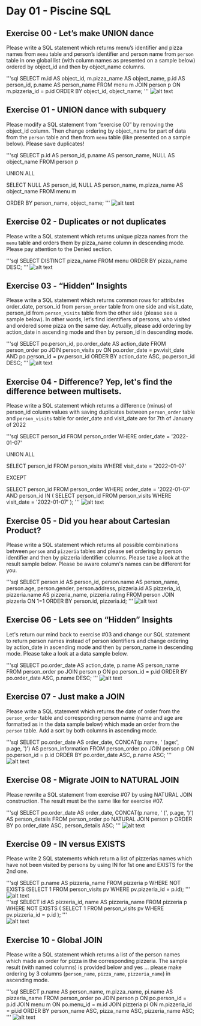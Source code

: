 # Day 01 - Piscine SQL

## Exercise 00 - Let’s make UNION dance

Please write a SQL statement which returns menu’s identifier and pizza names from `menu` table and person’s identifier and person name from `person` table in one global list (with column names as presented on a sample below) ordered by object_id and then by object_name columns.

'''sql
SELECT 
    m.id AS object_id, 
    m.pizza_name AS object_name, 
    p.id AS person_id, 
    p.name AS person_name
FROM 
    menu m
JOIN 
    person p ON m.pizzeria_id = p.id
ORDER BY 
    object_id, 
    object_name;
'''
![alt text](image.png)    


## Exercise 01 - UNION dance with subquery

Please modify a SQL statement from “exercise 00” by removing the object_id column. Then change ordering by object_name for part of data from the `person` table and then from `menu` table (like presented on a sample below). Please save duplicates!

'''sql
SELECT 
    p.id AS person_id, 
    p.name AS person_name,
    NULL AS object_name
FROM 
    person p

UNION ALL

SELECT 
    NULL AS person_id, 
    NULL AS person_name,
    m.pizza_name AS object_name
FROM 
    menu m

ORDER BY 
    person_name, object_name;
'''
![alt text](image-1.png)    


## Exercise 02 - Duplicates or not duplicates

Please write a SQL statement which returns unique pizza names from the `menu` table and orders them by pizza_name column in descending mode. Please pay attention to the Denied section.

'''sql
SELECT DISTINCT pizza_name
FROM menu
ORDER BY pizza_name DESC;
'''
![alt text](image.png)


## Exercise 03 - “Hidden” Insights

Please write a SQL statement which returns common rows for attributes order_date, person_id from `person_order` table from one side and visit_date, person_id from `person_visits` table from the other side (please see a sample below). In other words, let’s find identifiers of persons, who visited and ordered some pizza on the same day. Actually, please add ordering by action_date in ascending mode and then by person_id in descending mode.

'''sql
SELECT 
    po.person_id,
    po.order_date AS action_date
FROM 
    person_order po
JOIN 
    person_visits pv ON po.order_date = pv.visit_date AND po.person_id = pv.person_id
ORDER BY 
    action_date ASC,
    po.person_id DESC;
'''
![alt text](image-1.png)    


## Exercise 04 - Difference? Yep, let's find the difference between multisets.

Please write a SQL statement which returns a difference (minus) of person_id column values with saving duplicates between `person_order` table and `person_visits` table for order_date and visit_date are for 7th of January of 2022

'''sql
SELECT person_id
FROM person_order
WHERE order_date = '2022-01-07'

UNION ALL

SELECT person_id
FROM person_visits
WHERE visit_date = '2022-01-07'

EXCEPT

SELECT person_id
FROM person_order
WHERE order_date = '2022-01-07' 
AND person_id IN (
    SELECT person_id
    FROM person_visits
    WHERE visit_date = '2022-01-07'
);
'''
![alt text](image-2.png)


## Exercise 05 - Did you hear about Cartesian Product?

Please write a SQL statement which returns all possible combinations between `person` and `pizzeria` tables and please set ordering by person identifier and then by pizzeria identifier columns. Please take a look at the result sample below. Please be aware column's names can be different for you.

'''sql
SELECT person.id AS person_id,
       person.name AS person_name,
       person.age,
       person.gender,
       person.address,
       pizzeria.id AS pizzeria_id,
       pizzeria.name AS pizzeria_name,
       pizzeria.rating
FROM person
JOIN pizzeria ON 1=1
ORDER BY person.id, pizzeria.id;
'''
![alt text](image-3.png)


## Exercise 06 - Lets see on “Hidden” Insights

Let's return our mind back to exercise #03 and change our SQL statement to return person names instead of person identifiers and change ordering by action_date in ascending mode and then by person_name in descending mode. Please take a look at a data sample below.

'''sql
SELECT po.order_date AS action_date,
       p.name AS person_name
FROM person_order po
JOIN person p ON po.person_id = p.id
ORDER BY po.order_date ASC, p.name DESC;
'''
![alt text](image-4.png)


## Exercise 07 - Just make a JOIN

Please write a SQL statement which returns the date of order from the `person_order` table and corresponding person name (name and age are formatted as in the data sample below) which made an order from the `person` table. Add a sort by both columns in ascending mode.

'''sql
SELECT po.order_date AS order_date,
       CONCAT(p.name, ' (age:', p.age, ')') AS person_information
FROM person_order po
JOIN person p ON po.person_id = p.id
ORDER BY po.order_date ASC, p.name ASC;
'''
![alt text](image-7.png)


## Exercise 08 - Migrate JOIN to NATURAL JOIN

Please rewrite a SQL statement from exercise #07 by using NATURAL JOIN construction. The result must be the same like for exercise #07. 

'''sql
SELECT 
    po.order_date AS order_date,
    CONCAT(p.name, ' (', p.age, ')') AS person_details
FROM 
    person_order po
NATURAL JOIN 
    person p
ORDER BY 
    po.order_date ASC, 
    person_details ASC;
'''
![alt text](image-5.png)    


## Exercise 09 - IN versus EXISTS

Please write 2 SQL statements which return a list of pizzerias names which have not been visited by persons by using IN for 1st one and EXISTS for the 2nd one.

'''sql
SELECT 
    p.name AS pizzeria_name
FROM 
    pizzeria p
WHERE 
    NOT EXISTS (SELECT 1 FROM person_visits pv WHERE pv.pizzeria_id = p.id);
'''
![alt text](image-6.png)    
'''sql
SELECT 
    id AS pizzeria_id, 
    name AS pizzeria_name
FROM 
    pizzeria p
WHERE 
    NOT EXISTS (
        SELECT 
            1 
        FROM 
            person_visits pv 
        WHERE 
            pv.pizzeria_id = p.id
    );
'''    
![alt text](image-9.png)  


## Exercise 10 - Global JOIN

Please write a SQL statement which returns a list of the person names which made an order for pizza in the corresponding pizzeria. 
The sample result (with named columns) is provided below and yes ... please make ordering by 3 columns (`person_name`, `pizza_name`, `pizzeria_name`) in ascending mode.

'''sql
SELECT 
    p.name AS person_name,
    m.pizza_name,
    pi.name AS pizzeria_name
FROM 
    person_order po
JOIN 
    person p ON po.person_id = p.id
JOIN 
    menu m ON po.menu_id = m.id
JOIN 
    pizzeria pi ON m.pizzeria_id = pi.id
ORDER BY 
    person_name ASC, 
    pizza_name ASC, 
    pizzeria_name ASC;
'''
![alt text](image-8.png)    
